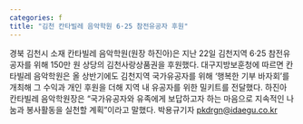 ```yaml
---
categories: f
title: "김천 칸타빌레 음악학원 6·25 참전유공자 후원"
---
```

경북 김천시 소재 칸타빌레 음악학원(원장 하진아)은 지난 22일 김천지역 6·25 참전유공자를 위해 150만 원 상당의 김천사랑상품권을 후원했다. 대구지방보훈청에 따르면 칸타빌레 음악학원은 올 상반기에도 김천지역 국가유공자를 위해 ‘행복한 기부 바자회’를 개최해 그 수익과 개인 후원을 더해 지역 내 유공자를 위한 밀키트를 전달했다. 하진아 칸타빌레 음악학원장은 “국가유공자와 유족에게 보답하고자 하는 마음으로 지속적인 나눔과 봉사활동을 실천할 계획”이라고 말했다. 박용규기자 pkdrgn@idaegu.co.kr